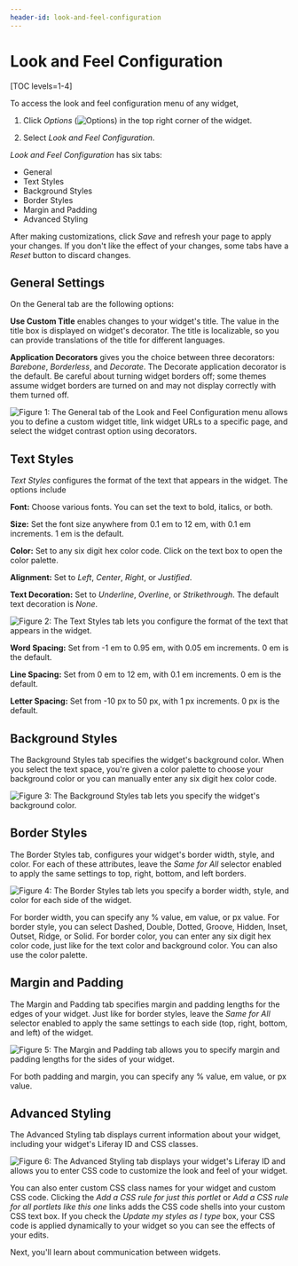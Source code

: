 ```yaml
---
header-id: look-and-feel-configuration
---
```


# Look and Feel Configuration

[TOC levels=1-4]

To access the look and feel configuration menu of any widget,

1.  Click *Options* (![Options](../../../images/icon-options.png)) in the top
    right corner of the widget.

2.  Select *Look and Feel Configuration*.

*Look and Feel Configuration* has six tabs: 

- General
- Text Styles
- Background Styles
- Border Styles
- Margin and Padding
- Advanced Styling

After making customizations, click *Save* and refresh your page to apply your
changes. If you don't like the effect of your changes, some tabs have a *Reset*
button to discard changes.

## General Settings

On the General tab are the following options:

**Use Custom Title** enables changes to your widget's title. The value in the
title box is displayed on widget's decorator. The title is localizable, so you
can provide translations of the title for different languages.

**Application Decorators** gives you the choice between three decorators: 
*Barebone*, *Borderless*, and *Decorate*. The Decorate application decorator is
the default. Be careful about turning widget borders off; some themes assume
widget borders are turned on and may not display correctly with them turned
off.

![Figure 1: The General tab of the Look and Feel Configuration menu allows you to define a custom widget title, link widget URLs to a specific page, and select the widget contrast option using decorators.](../../../images/look-and-feel-portlet-configuration-menu.png)

## Text Styles

*Text Styles* configures the format of the text that appears in the widget. The
options include

**Font:** Choose various fonts. You can set the text to bold, italics, or both.

**Size:** Set the font size anywhere from 0.1 em to 12 em, with 0.1 em
increments. 1 em is the default.

**Color:** Set to any six digit hex color code. Click on the text box to open
the color palette.

**Alignment:** Set to *Left*, *Center*, *Right*, or *Justified*. 

**Text Decoration:** Set to *Underline*, *Overline*, or *Strikethrough*. The
default text decoration is *None*.

![Figure 2: The Text Styles tab lets you configure the format of the text that appears in the widget.](../../../images/look-and-feel-text-styles.png)

**Word Spacing:** Set from -1 em to 0.95 em, with 0.05 em increments. 0 em is
the default.

**Line Spacing:** Set from 0 em to 12 em, with 0.1 em increments. 0 em is the
default. 

**Letter Spacing:** Set from -10 px to 50 px, with 1 px increments. 0 px is the
default.

## Background Styles

The Background Styles tab specifies the widget's background color. When you
select the text space, you're given a color palette to choose your background
color or you can manually enter any six digit hex color code.

![Figure 3: The Background Styles tab lets you specify the widget's background color.](../../../images/look-and-feel-background-styles.png)

## Border Styles

The Border Styles tab, configures your widget's border width, style, and color.
For each of these attributes, leave the *Same for All* selector enabled to apply
the same settings to top, right, bottom, and left borders.

![Figure 4: The Border Styles tab lets you specify a border width, style, and color for each side of the widget.](../../../images/look-and-feel-border-styles.png)

For border width, you can specify any % value, em value, or px value. For
border style, you can select Dashed, Double, Dotted, Groove, Hidden, Inset,
Outset, Ridge, or Solid. For border color, you can enter any six digit hex
color code, just like for the text color and background color. You can also use
the color palette.

## Margin and Padding

The Margin and Padding tab specifies margin and padding lengths for the edges of
your widget. Just like for border styles, leave the *Same for All* selector
enabled to apply the same settings to each side (top, right, bottom, and left)
of the widget.

![Figure 5: The Margin and Padding tab allows you to specify margin and padding lengths for the sides of your widget.](../../../images/look-and-feel-margin-and-padding.png)

For both padding and margin, you can specify any % value, em value, or px
value.

## Advanced Styling

The Advanced Styling tab displays current information about your widget, 
including your widget's Liferay ID and CSS classes.

![Figure 6: The Advanced Styling tab displays your widget's Liferay ID and allows you to enter CSS code to customize the look and feel of your widget.](../../../images/look-and-feel-advanced-styling.png)

You can also enter custom CSS class names for your widget and custom CSS code.
Clicking the *Add a CSS rule for just this portlet* or *Add a CSS rule for all
portlets like this one* links adds the CSS code shells into your custom CSS text
box. If you check the *Update my styles as I type* box, your CSS code is applied
dynamically to your widget so you can see the effects of your edits.

Next, you'll learn about communication between widgets.
